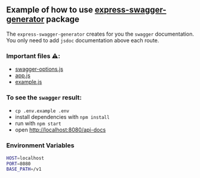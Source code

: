 ## Example of how to use [express-swagger-generator](https://www.npmjs.com/package/express-swagger-generator) package

The `express-swagger-generator` creates for you the `swagger` documentation. You only need to add `jsdoc` documentation above each route.

### Important files ⚠️:
- [swagger-options.js](./src/swagger-options.js)
- [app.js](./src/app.js)
- [example.js](./src/routes/example.js)

### To see the `swagger` result:
- `cp .env.example .env`
- install dependencies with `npm install`
- run with `npm start`
- open [http://localhost:8080/api-docs](http://localhost:8080/api-docs)

### Environment Variables
```bash
HOST=localhost
PORT=8080
BASE_PATH=/v1
```
